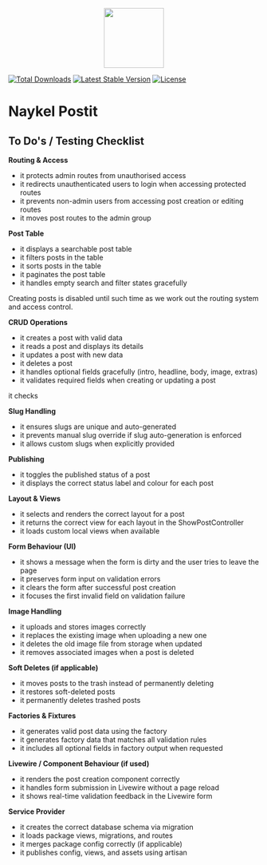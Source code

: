 <p align="center"><a href="https://naykel.com.au" target="_blank"><img src="https://avatars0.githubusercontent.com/u/32632005?s=460&u=d1df6f6e0bf29668f8a4845271e9be8c9b96ed83&v=4" width="120"></a></p>

<a href="https://packagist.org/packages/naykel/postit"><img
src="https://img.shields.io/packagist/dt/naykel/postit" alt="Total Downloads"></a> <a
href="https://packagist.org/packages/naykel/postit"><img
src="https://img.shields.io/packagist/v/naykel/postit" alt="Latest Stable Version"></a> <a
href="https://packagist.org/packages/naykel/postit"><img
src="https://img.shields.io/packagist/l/naykel/postit" alt="License"></a>

# Naykel Postit

## To Do's / Testing Checklist

**Routing & Access**

* it protects admin routes from unauthorised access
* it redirects unauthenticated users to login when accessing protected routes
* it prevents non-admin users from accessing post creation or editing routes
* it moves post routes to the admin group

**Post Table**

* it displays a searchable post table
* it filters posts in the table
* it sorts posts in the table
* it paginates the post table
* it handles empty search and filter states gracefully
<!-- * it persists search and filter state across pagination -->


Creating posts is disabled until such time as we work out the routing system and access control.


**CRUD Operations**

* it creates a post with valid data
* it reads a post and displays its details
* it updates a post with new data
* it deletes a post
* it handles optional fields gracefully (intro, headline, body, image, extras)
* it validates required fields when creating or updating a post


it checks

**Slug Handling**

* it ensures slugs are unique and auto-generated
* it prevents manual slug override if slug auto-generation is enforced
* it allows custom slugs when explicitly provided

**Publishing**

* it toggles the published status of a post
* it displays the correct status label and colour for each post

**Layout & Views**

* it selects and renders the correct layout for a post
* it returns the correct view for each layout in the ShowPostController
* it loads custom local views when available

**Form Behaviour (UI)**

* it shows a message when the form is dirty and the user tries to leave the page
* it preserves form input on validation errors
* it clears the form after successful post creation
* it focuses the first invalid field on validation failure

**Image Handling**

* it uploads and stores images correctly
* it replaces the existing image when uploading a new one
* it deletes the old image file from storage when updated
* it removes associated images when a post is deleted

**Soft Deletes (if applicable)**

* it moves posts to the trash instead of permanently deleting
* it restores soft-deleted posts
* it permanently deletes trashed posts

**Factories & Fixtures**

* it generates valid post data using the factory
* it generates factory data that matches all validation rules
* it includes all optional fields in factory output when requested

**Livewire / Component Behaviour (if used)**

* it renders the post creation component correctly
* it handles form submission in Livewire without a page reload
* it shows real-time validation feedback in the Livewire form

**Service Provider**

* it creates the correct database schema via migration
* it loads package views, migrations, and routes
* it merges package config correctly (if applicable)
* it publishes config, views, and assets using artisan

